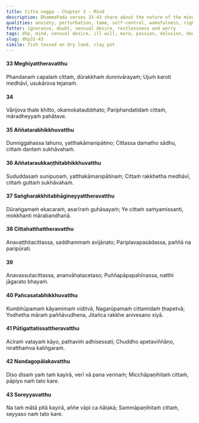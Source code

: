 ```yaml
---
title: Citta vagga - Chapter 3 - Mind
description: DhammaPada verses 33-43 share about the nature of the mind, the drawbacks of an untamed mind, and the benefits of protecting and restraining the mind. Those who restrain the mind will be freed from the shackles of death. Not even one's own mother, father, or any other relatives can do as much good as a rightly oriented mind can.
qualities: anxiety, perturbation, tame, self-control, wakefulness, right view, wrong view
fetter: ignorance, doubt, sensual desire, restlessness and worry
tags: dhp, mind, sensual desire, ill will, mara, passion, delusion, doubt, restlessness, worry, dhp33-43
slug: dhp33-43
simile: fish tossed on dry land, clay pot
---
```


#### 33 Meghiyattheravatthu

Phandanaṁ capalaṁ cittaṁ,
dūrakkhaṁ dunnivārayaṁ;
Ujuṁ karoti medhāvī,
usukārova tejanaṁ.

#### 34

Vārijova thale khitto,
okamokataubbhato;
Pariphandatidaṁ cittaṁ,
māradheyyaṁ pahātave.

#### 35 Aññatarabhikkhuvatthu

Dunniggahassa lahuno,
yatthakāmanipātino;
Cittassa damatho sādhu,
cittaṁ dantaṁ sukhāvahaṁ.

#### 36 Aññataraukkaṇṭhitabhikkhuvatthu

Sududdasaṁ sunipuṇaṁ,
yatthakāmanipātinaṁ;
Cittaṁ rakkhetha medhāvī,
cittaṁ guttaṁ sukhāvahaṁ.

#### 37 Saṅgharakkhitabhāgineyyattheravatthu

Dūraṅgamaṁ ekacaraṁ,
asarīraṁ guhāsayaṁ;
Ye cittaṁ saṁyamissanti,
mokkhanti mārabandhanā.

#### 38 Cittahatthattheravatthu

Anavaṭṭhitacittassa,
saddhammaṁ avijānato;
Pariplavapasādassa,
paññā na paripūrati.

#### 39

Anavassutacittassa,
ananvāhatacetaso;
Puññapāpapahīnassa,
natthi jāgarato bhayaṁ.

#### 40 Pañcasatabhikkhuvatthu

Kumbhūpamaṁ kāyamimaṁ viditvā,
Nagarūpamaṁ cittamidaṁ ṭhapetvā;
Yodhetha māraṁ paññāvudhena,
Jitañca rakkhe anivesano siyā.

#### 41 Pūtigattatissattheravatthu

Aciraṁ vatayaṁ kāyo,
pathaviṁ adhisessati;
Chuddho apetaviññāṇo,
niratthaṁva kaliṅgaraṁ.

#### 42 Nandagopālakavatthu

Diso disaṁ yaṁ taṁ kayirā,
verī vā pana verinaṁ;
Micchāpaṇihitaṁ cittaṁ,
pāpiyo naṁ tato kare.

#### 43 Soreyyavatthu

Na taṁ mātā pitā kayirā,
aññe vāpi ca ñātakā;
Sammāpaṇihitaṁ cittaṁ,
seyyaso naṁ tato kare.
